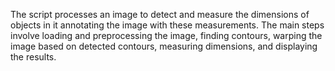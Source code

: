 The script processes an image to detect and measure the dimensions of objects in it annotating the image with these measurements. 
The main steps involve loading and preprocessing the image, finding contours, warping the image based on detected contours, measuring dimensions, and displaying the results.
